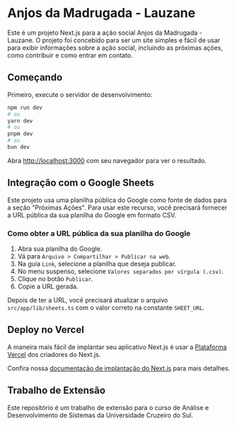 # Anjos da Madrugada - Lauzane

Este é um projeto Next.js para a ação social Anjos da Madrugada - Lauzane. O projeto foi concebido para ser um site simples e fácil de usar para exibir informações sobre a ação social, incluindo as próximas ações, como contribuir e como entrar em contato.

## Começando

Primeiro, execute o servidor de desenvolvimento:

```bash
npm run dev
# ou
yarn dev
# ou
pnpm dev
# ou
bun dev
```

Abra [http://localhost:3000](http://localhost:3000) com seu navegador para ver o resultado.

## Integração com o Google Sheets

Este projeto usa uma planilha pública do Google como fonte de dados para a seção "Próximas Ações". Para usar este recurso, você precisará fornecer a URL pública da sua planilha do Google em formato CSV.

### Como obter a URL pública da sua planilha do Google

1.  Abra sua planilha do Google.
2.  Vá para `Arquivo > Compartilhar > Publicar na web`.
3.  Na guia `Link`, selecione a planilha que deseja publicar.
4.  No menu suspenso, selecione `Valores separados por vírgula (.csv)`.
5.  Clique no botão `Publicar`.
6.  Copie a URL gerada.

Depois de ter a URL, você precisará atualizar o arquivo `src/app/lib/sheets.ts` com o valor correto na constante `SHEET_URL`.

## Deploy no Vercel

A maneira mais fácil de implantar seu aplicativo Next.js é usar a [Plataforma Vercel](https://vercel.com/new?utm_medium=default-template&filter=next.js&utm_source=create-next-app&utm_campaign=create-next-app-readme) dos criadores do Next.js.

Confira nossa [documentação de implantação do Next.js](https://nextjs.org/docs/app/building-your-application/deploying) para mais detalhes.

## Trabalho de Extensão

Este repositório é um trabalho de extensão para o curso de Análise e Desenvolvimento de Sistemas da Universidade Cruzeiro do Sul.